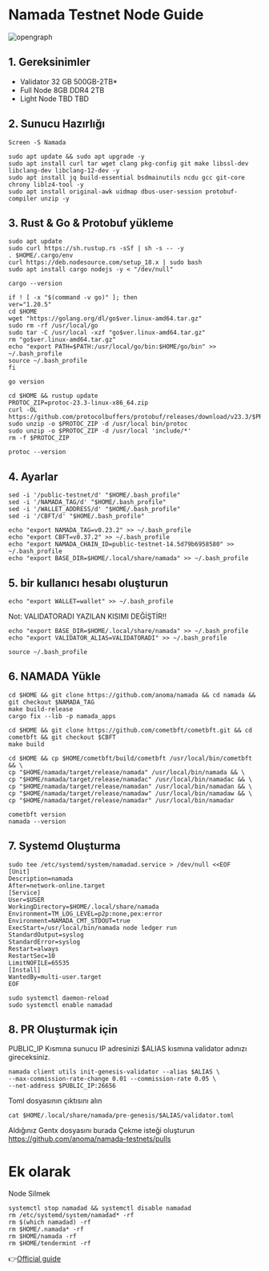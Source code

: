 # Namada Testnet Node Guide
![opengraph](https://user-images.githubusercontent.com/82613690/225137742-6d599592-9773-45c0-b9b5-09240b082d40.jpg)

## 1. Gereksinimler
- Validator	32 GB	500GB-2TB*
- Full Node	8GB DDR4	2TB
- Light Node	TBD	TBD

## 2. Sunucu Hazırlığı
```
Screen -S Namada
```
```
sudo apt update && sudo apt upgrade -y
sudo apt install curl tar wget clang pkg-config git make libssl-dev libclang-dev libclang-12-dev -y
sudo apt install jq build-essential bsdmainutils ncdu gcc git-core chrony liblz4-tool -y
sudo apt install original-awk uidmap dbus-user-session protobuf-compiler unzip -y
```

## 3. Rust & Go & Protobuf yükleme

```
sudo apt update
sudo curl https://sh.rustup.rs -sSf | sh -s -- -y
. $HOME/.cargo/env
curl https://deb.nodesource.com/setup_18.x | sudo bash
sudo apt install cargo nodejs -y < "/dev/null"

cargo --version
```

```
if ! [ -x "$(command -v go)" ]; then
ver="1.20.5"
cd $HOME
wget "https://golang.org/dl/go$ver.linux-amd64.tar.gz"
sudo rm -rf /usr/local/go
sudo tar -C /usr/local -xzf "go$ver.linux-amd64.tar.gz"
rm "go$ver.linux-amd64.tar.gz"
echo "export PATH=$PATH:/usr/local/go/bin:$HOME/go/bin" >> ~/.bash_profile
source ~/.bash_profile
fi

go version
```

```
cd $HOME && rustup update
PROTOC_ZIP=protoc-23.3-linux-x86_64.zip
curl -OL https://github.com/protocolbuffers/protobuf/releases/download/v23.3/$PROTOC_ZIP
sudo unzip -o $PROTOC_ZIP -d /usr/local bin/protoc
sudo unzip -o $PROTOC_ZIP -d /usr/local 'include/*'
rm -f $PROTOC_ZIP

protoc --version
```

## 4. Ayarlar

```
sed -i '/public-testnet/d' "$HOME/.bash_profile"
sed -i '/NAMADA_TAG/d' "$HOME/.bash_profile"
sed -i '/WALLET_ADDRESS/d' "$HOME/.bash_profile"
sed -i '/CBFT/d' "$HOME/.bash_profile"
```

```
echo "export NAMADA_TAG=v0.23.2" >> ~/.bash_profile
echo "export CBFT=v0.37.2" >> ~/.bash_profile
echo "export NAMADA_CHAIN_ID=public-testnet-14.5d79b6958580" >> ~/.bash_profile
echo "export BASE_DIR=$HOME/.local/share/namada" >> ~/.bash_profile
```

## 5. bir kullanıcı hesabı oluşturun
```
echo "export WALLET=wallet" >> ~/.bash_profile
```
Not: VALIDATORADI YAZILAN KISIMI DEĞİŞTİR!!
```
echo "export BASE_DIR=$HOME/.local/share/namada" >> ~/.bash_profile
echo "export VALIDATOR_ALIAS=VALIDATORADI" >> ~/.bash_profile

source ~/.bash_profile
```

## 6. NAMADA Yükle

```
cd $HOME && git clone https://github.com/anoma/namada && cd namada && git checkout $NAMADA_TAG
make build-release
cargo fix --lib -p namada_apps

```
```
cd $HOME && git clone https://github.com/cometbft/cometbft.git && cd cometbft && git checkout $CBFT
make build
```
```
cd $HOME && cp $HOME/cometbft/build/cometbft /usr/local/bin/cometbft && \
cp "$HOME/namada/target/release/namada" /usr/local/bin/namada && \
cp "$HOME/namada/target/release/namadac" /usr/local/bin/namadac && \
cp "$HOME/namada/target/release/namadan" /usr/local/bin/namadan && \
cp "$HOME/namada/target/release/namadaw" /usr/local/bin/namadaw && \
cp "$HOME/namada/target/release/namadar" /usr/local/bin/namadar

```

```
cometbft version
namada --version
```

## 7. Systemd Oluşturma

```
sudo tee /etc/systemd/system/namadad.service > /dev/null <<EOF
[Unit]
Description=namada
After=network-online.target
[Service]
User=$USER
WorkingDirectory=$HOME/.local/share/namada
Environment=TM_LOG_LEVEL=p2p:none,pex:error
Environment=NAMADA_CMT_STDOUT=true
ExecStart=/usr/local/bin/namada node ledger run 
StandardOutput=syslog
StandardError=syslog
Restart=always
RestartSec=10
LimitNOFILE=65535
[Install]
WantedBy=multi-user.target
EOF

sudo systemctl daemon-reload
sudo systemctl enable namadad

```

## 8. PR Oluşturmak için

PUBLIC_IP Kısmına sunucu IP adresinizi $ALIAS kısmına validator adınızı gireceksiniz.

```
namada client utils init-genesis-validator --alias $ALIAS \
--max-commission-rate-change 0.01 --commission-rate 0.05 \
--net-address $PUBLIC_IP:26656
```
Toml dosyasının çıktısını alın
```
cat $HOME/.local/share/namada/pre-genesis/$ALIAS/validator.toml
```
Aldığınız Gentx dosyasını burada Çekme isteği oluşturun
https://github.com/anoma/namada-testnets/pulls


 # Ek olarak
 
Node Silmek
 ```
systemctl stop namadad && systemctl disable namadad
rm /etc/systemd/system/namadad* -rf
rm $(which namadad) -rf
rm $HOME/.namada* -rf
rm $HOME/namada -rf
rm $HOME/tendermint -rf
 ``` 
 
👉[Official guide](https://docs.namada.net/introduction/testnets)
